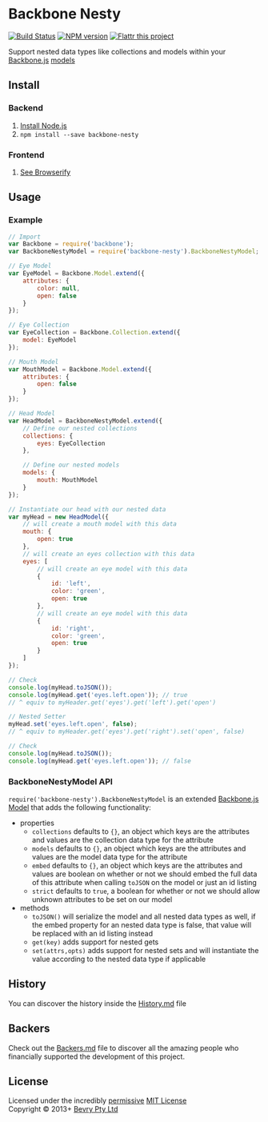 # Backbone Nesty

[![Build Status](https://secure.travis-ci.org/bevry/backbone-nesty.png?branch=master)](http://travis-ci.org/bevry/backbone-nesty)
[![NPM version](https://badge.fury.io/js/backbone-nesty.png)](https://npmjs.org/package/backbone-nesty)
[![Flattr this project](https://raw.github.com/balupton/flattr-buttons/master/badge-89x18.gif)](http://flattr.com/thing/344188/balupton-on-Flattr)

Support nested data types like collections and models within your [Backbone.js](http://backbonejs.org/) [models](http://backbonejs.org/#Model)



## Install

### Backend

1. [Install Node.js](http://bevry.me/node/install)
2. `npm install --save backbone-nesty`

### Frontend

1. [See Browserify](http://browserify.org/)



## Usage

### Example

``` javascript
// Import
var Backbone = require('backbone');
var BackboneNestyModel = require('backbone-nesty').BackboneNestyModel;

// Eye Model
var EyeModel = Backbone.Model.extend({
	attributes: {
		color: null,
		open: false
	}
});

// Eye Collection
var EyeCollection = Backbone.Collection.extend({
	model: EyeModel
});

// Mouth Model
var MouthModel = Backbone.Model.extend({
	attributes: {
		open: false
	}
});

// Head Model
var HeadModel = BackboneNestyModel.extend({
	// Define our nested collections
	collections: {
		eyes: EyeCollection
	},

	// Define our nested models
	models: {
		mouth: MouthModel
	}
});

// Instantiate our head with our nested data
var myHead = new HeadModel({
	// will create a mouth model with this data
	mouth: {
		open: true
	},
	// will create an eyes collection with this data
	eyes: [
		// will create an eye model with this data
		{
			id: 'left',
			color: 'green',
			open: true
		},
		// will create an eye model with this data
		{
			id: 'right',
			color: 'green',
			open: true
		}
	]
});

// Check
console.log(myHead.toJSON());
console.log(myHead.get('eyes.left.open')); // true
// ^ equiv to myHeader.get('eyes').get('left').get('open')

// Nested Setter
myHead.set('eyes.left.open', false);
// ^ equiv to myHeader.get('eyes').get('right').set('open', false)

// Check
console.log(myHead.toJSON());
console.log(myHead.get('eyes.left.open')); // false
```

### BackboneNestyModel API

`require('backbone-nesty').BackboneNestyModel` is an extended [Backbone.js](http://backbonejs.org/) [Model](http://backbonejs.org/#Model) that adds the following functionality:

- properties
	- `collections` defaults to `{}`, an object which keys are the attributes and values are the collection data type for the attribute
	- `models` defaults to `{}`, an object which keys are the attributes and values are the model data type for the attribute
	- `embed` defaults to `{}`, an object which keys are the attributes and values are boolean on whether or not we should embed the full data of this attribute when calling `toJSON` on the model or just an id listing
	- `strict` defaults to `true`, a boolean for whether or not we should allow unknown attributes to be set on our model
- methods
	- `toJSON()` will serialize the model and all nested data types as well, if the embed property for an nested data type is false, that value will be replaced with an id listing instead
	- `get(key)` adds support for nested gets
	- `set(attrs,opts)` adds support for nested sets and will instantiate the value according to the nested data type if applicable


## History
You can discover the history inside the [History.md](https://github.com/bevry/backbone-nesty/blob/master/History.md#files) file


## Backers
Check out the [Backers.md](https://github.com/bevry/backbone-nesty/blob/master/Backers.md#files) file to discover all the amazing people who financially supported the development of this project.


## License
Licensed under the incredibly [permissive](http://en.wikipedia.org/wiki/Permissive_free_software_licence) [MIT License](http://creativecommons.org/licenses/MIT/)
<br/>Copyright © 2013+ [Bevry Pty Ltd](http://bevry.me)
